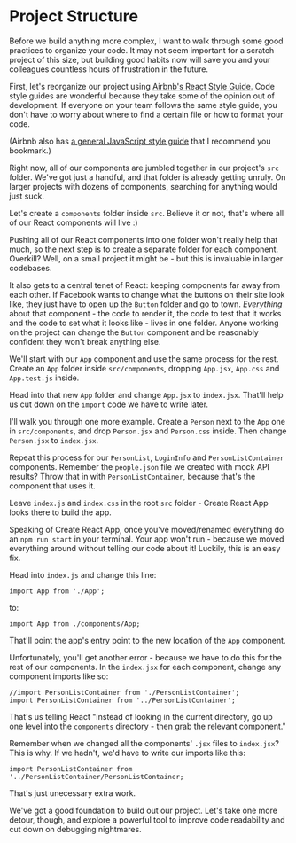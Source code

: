 # Project Structure #

Before we build anything more complex, I want to walk through some good practices to organize your code. It may not seem important for a scratch project of this size, but building good habits now will save you and your colleagues countless hours of frustration in the future.

First, let's reorganize our project using [Airbnb's React Style Guide.](https://github.com/airbnb/javascript/tree/master/react) Code style guides are wonderful because they take some of the opinion out of development. If everyone on your team follows the same style guide, you don't have to worry about where to find a certain file or how to format your code.

(Airbnb also has [a general JavaScript style guide](https://github.com/airbnb/javascript) that I recommend you bookmark.)

Right now, all of our components are jumbled together in our project's `src` folder. We've got just a handful, and that folder is already getting unruly. On larger projects with dozens of components, searching for anything would just suck.

Let's create a `components` folder inside `src`. Believe it or not, that's where all of our React components will live :)

Pushing all of our React components into one folder won't really help that much, so the next step is to create a separate folder for each component. Overkill? Well, on a small project it might be - but this is invaluable in larger codebases.

It also gets to a central tenet of React: keeping components far away from each other. If Facebook wants to change what the buttons on their site look like, they just have to open up the `Button` folder and go to town. *Everything* about that component - the code to render it, the code to test that it works and the code to set what it looks like - lives in one folder. Anyone working on the project can change the `Button` component and be reasonably confident they won't break anything else.

We'll start with our `App` component and use the same process for the rest. Create an `App` folder inside `src/components`, dropping `App.jsx`, `App.css` and `App.test.js` inside.

Head into that new `App` folder and change `App.jsx` to `index.jsx`. That'll help us cut down on the `import` code we have to write later.

I'll walk you through one more example. Create a `Person` next to the `App` one in `src/components`, and drop `Person.jsx` and `Person.css` inside. Then change `Person.jsx` to `index.jsx`.

Repeat this process for our `PersonList`, `LoginInfo` and `PersonListContainer` components. Remember the `people.json` file we created with mock API results? Throw that in with `PersonListContainer`, because that's the component that uses it.

Leave `index.js` and `index.css` in the root `src` folder - Create React App looks there to build the app.

Speaking of Create React App, once you've moved/renamed everything do an `npm run start` in your terminal. Your app won't run - because we moved everything around without telling our code about it! Luckily, this is an easy fix.

Head into `index.js` and change this line:

`import App from './App';`

to:

`import App from ./components/App;`

That'll point the app's entry point to the new location of the `App` component.

Unfortunately, you'll get another error - because we have to do this for the rest of our components. In the `index.jsx` for each component, change any component imports like so:

```
//import PersonListContainer from './PersonListContainer';
import PersonListContainer from '../PersonListContainer';
```

That's us telling React "Instead of looking in the current directory, go up one level into the `components` directory - then grab the relevant component."

Remember when we changed all the components' `.jsx` files to `index.jsx`? This is why. If we hadn't, we'd have to write our imports like this:

`import PersonListContainer from '../PersonListContainer/PersonListContainer;`

That's just unecessary extra work.

We've got a good foundation to build out our project. Let's take one more detour, though, and explore a powerful tool to improve code readability and cut down on debugging nightmares.